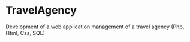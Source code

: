 # TravelAgency
Development of a web application management of a travel agency (Php, Html, Css, SQL)
